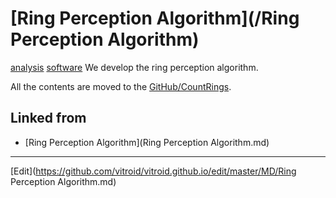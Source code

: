 ---
---
# [Ring Perception Algorithm](/Ring Perception Algorithm)

[analysis](/analysis) [software](/software) 
We develop the ring perception algorithm.

All the contents are moved to the [GitHub/CountRings](https://github.com/[vitroid](/vitroid)/CountRIngs).





## Linked from

* [Ring Perception Algorithm](Ring Perception Algorithm.md)


----
[Edit](https://github.com/vitroid/vitroid.github.io/edit/master/MD/Ring Perception Algorithm.md)
